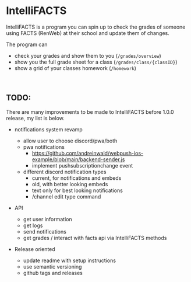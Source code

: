 # IntelliFACTS
IntelliFACTS is a program you can spin up to check the grades of someone using FACTS (RenWeb) at their school and update them of changes.

The program can
* check your grades and show them to you (`/grades/overview`)
* show you the full grade sheet for a class (`/grades/class/{classID}`)
* show a grid of your classes homework (`/homework`)

<br />

## TODO:

There are many improvements to be made to IntelliFACTS before 1.0.0 release, my list is below.

* notifications system revamp
  * allow user to choose discord/pwa/both
  * pwa notifications
    * https://github.com/andreinwald/webpush-ios-example/blob/main/backend-sender.js
    * implement pushsubscriptionchange event
  * different discord notification types
    * current, for notifications and embeds
    * old, with better looking embeds
    * text only for best looking notifications
    * /channel edit type command

* API
  * get user information
  * get logs
  * send notifications
  * get grades / interact with facts api via IntelliFACTS methods

* Release oriented
  * update readme with setup instructions
  * use semantic versioning
  * github tags and releases